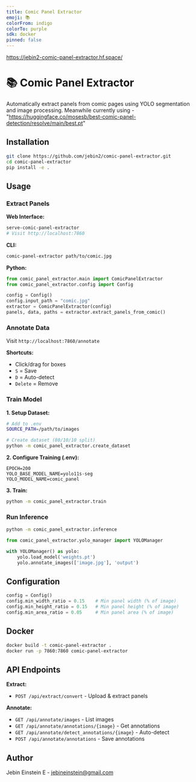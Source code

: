 ```yaml
---
title: Comic Panel Extractor
emoji: 📚
colorFrom: indigo
colorTo: purple
sdk: docker
pinned: false
---
```


https://jebin2-comic-panel-extractor.hf.space/

# 📚 Comic Panel Extractor

Automatically extract panels from comic pages using YOLO segmentation and image processing.
Meanwhile currently using - "https://huggingface.co/mosesb/best-comic-panel-detection/resolve/main/best.pt"

## Installation

```bash
git clone https://github.com/jebin2/comic-panel-extractor.git
cd comic-panel-extractor
pip install -e .
```

## Usage

### Extract Panels

**Web Interface:**
```bash
serve-comic-panel-extractor
# Visit http://localhost:7860
```

**CLI:**
```bash
comic-panel-extractor path/to/comic.jpg
```

**Python:**
```python
from comic_panel_extractor.main import ComicPanelExtractor
from comic_panel_extractor.config import Config

config = Config()
config.input_path = "comic.jpg"
extractor = ComicPanelExtractor(config)
panels, data, paths = extractor.extract_panels_from_comic()
```

### Annotate Data

Visit `http://localhost:7860/annotate`

**Shortcuts:**
- Click/drag for boxes
- `S` = Save
- `D` = Auto-detect
- `Delete` = Remove

### Train Model

**1. Setup Dataset:**
```bash
# Add to .env
SOURCE_PATH=/path/to/images

# Create dataset (80/10/10 split)
python -m comic_panel_extractor.create_dataset
```

**2. Configure Training (.env):**
```env
EPOCH=200
YOLO_BASE_MODEL_NAME=yolo11s-seg
YOLO_MODEL_NAME=comic_panel
```

**3. Train:**
```bash
python -m comic_panel_extractor.train
```

### Run Inference

```bash
python -m comic_panel_extractor.inference
```

```python
from comic_panel_extractor.yolo_manager import YOLOManager

with YOLOManager() as yolo:
    yolo.load_model('weights.pt')
    yolo.annotate_images(['image.jpg'], 'output')
```

## Configuration

```python
config = Config()
config.min_width_ratio = 0.15    # Min panel width (% of image)
config.min_height_ratio = 0.15   # Min panel height (% of image)
config.min_area_ratio = 0.05     # Min panel area (% of image)
```

## Docker

```bash
docker build -t comic-panel-extractor .
docker run -p 7860:7860 comic-panel-extractor
```

## API Endpoints

**Extract:**
- `POST /api/extract/convert` - Upload & extract panels

**Annotate:**
- `GET /api/annotate/images` - List images
- `GET /api/annotate/annotations/{image}` - Get annotations
- `GET /api/annotate/detect_annotations/{image}` - Auto-detect
- `POST /api/annotate/annotations` - Save annotations

## Author

Jebin Einstein E - jebineinstein@gmail.com